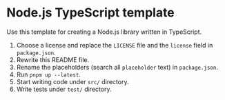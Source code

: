 # Node.js TypeScript template

Use this template for creating a Node.js library written in TypeScript.

1. Choose a license and replace the `LICENSE` file and the `license` field in `package.json`.
2. Rewrite this README file.
3. Rename the placeholders (search all `placeholder` text) in `package.json`.
4. Run `pnpm up --latest`.
5. Start writing code under `src/` directory.
6. Write tests under `test/` directory.